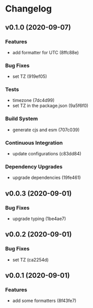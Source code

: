 # Changelog

## v0.1.0 (2020-09-07)

### Features

- add formatter for UTC (8ffc88e)

### Bug Fixes

- set TZ (919ef05)

### Tests

- timezone (7dc4d99)
- set TZ in the package.json (9a5f6f0)

### Build System

- generate cjs and esm (707c039)

### Continuous Integration

- update configurations (c83dd84)

### Dependency Upgrades

- upgrade dependencies (19fe461)


## v0.0.3 (2020-09-01)

### Bug Fixes

- upgrade typing (1be4ae7)


## v0.0.2 (2020-09-01)

### Bug Fixes

- set TZ (ca2254d)


## v0.0.1 (2020-09-01)

### Features

- add some formatters (8f43fe7)


